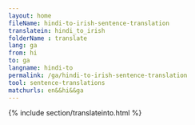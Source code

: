 ```yaml
---
layout: home
fileName: hindi-to-irish-sentence-translation
translatein: hindi_to_irish
folderName : translate
lang: ga
from: hi
to: ga
langname: hindi-to
permalink: /ga/hindi-to-irish-sentence-translation
tool: sentence-translations
matchurls: en&&hi&&ga
---
```

{% include section/translateinto.html %}
